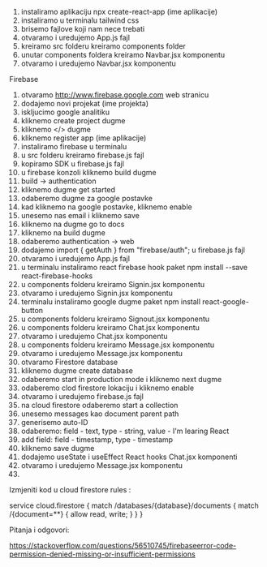 1. instaliramo aplikaciju npx create-react-app (ime aplikacije)
2. instaliramo u terminalu tailwind css
3. brisemo fajlove koji nam nece trebati
4. otvaramo i uredujemo App.js fajl
5. kreiramo src folderu kreiramo components folder
6. unutar components foldera kreiramo Navbar.jsx komponentu
7. otvaramo i uredujemo Navbar.jsx komponentu



Firebase 
1. otvaramo http://www.firebase.google.com web stranicu
2. dodajemo novi projekat (ime projekta)
3. iskljucimo google analitiku
4. kliknemo create project dugme
5. kliknemo </> dugme
6. kliknemo register app (ime aplikacije)
7. instaliramo firebase u terminalu
8. u src folderu kreiramo firebase.js fajl
9. kopiramo SDK u firebase.js fajl
10. u firebase konzoli kliknemo build dugme
11. build -> authentication
12. kliknemo dugme get started
13. odaberemo dugme za google postavke
14. kad kliknemo na google postavke, kliknemo enable
15. unesemo nas email i kliknemo save
16. kliknemo na dugme go to docs
17. kliknemo na build dugme
18. odaberemo authentication -> web
19. dodajemo import { getAuth } from "firebase/auth"; u firebase.js fajl
20. otvaramo i uredujemo App.js fajl
21. u terminalu instaliramo react firebase hook paket
npm install --save react-firebase-hooks
22. u components folderu kreiramo Signin.jsx komponentu
23. otvaramo i uredujemo Signin.jsx komponentu
24.  terminalu instaliramo google dugme paket
npm install react-google-button
25. u components folderu kreiramo Signout.jsx komponentu
26. u components folderu kreiramo Chat.jsx komponentu
27. otvaramo i uredujemo Chat.jsx komponentu
28. u components folderu kreiramo Message.jsx komponentu
29. otvaramo i uredujemo Message.jsx komponentu
30. otvaramo Firestore database
31. kliknemo dugme create database
32. odaberemo start in production mode i kliknemo next dugme
33. odaberemo clod firestore lokaciju i kliknemo enable
34. otvaramo i uredujemo firebase.js fajl
35. na cloud firestore odaberemo start a collection
36. unesemo messages kao document parent path 
37. generisemo auto-ID
38. odaberemo: field - text, type - string, value - I'm learing React
39. add field: field - timestamp, type - timestamp
40. kliknemo save dugme
41. dodajemo useState i useEffect React hooks Chat.jsx komponenti
42. otvaramo i uredujemo Message.jsx komponentu
43. 




Izmjeniti kod u cloud firestore rules : 

service cloud.firestore {
  match /databases/{database}/documents {
    match /{document=**} {
      allow read, write;
    }
  }
}



Pitanja i odgovori:

https://stackoverflow.com/questions/56510745/firebaseerror-code-permission-denied-missing-or-insufficient-permissions
